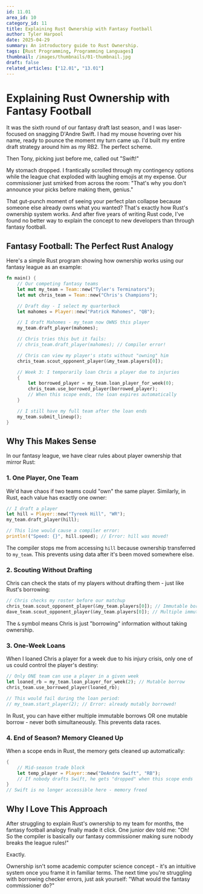 ```yaml
---
id: 11.01
area_id: 10
category_id: 11
title: Explaining Rust Ownership with Fantasy Football
author: Tyler Harpool
date: 2025-04-29
summary: An introductory guide to Rust Ownership.
tags: [Rust Programming, Programming Languages]
thumbnail: /images/thumbnails/01-thumbnail.jpg
draft: false
related_articles: ["12.01", "13.01"]
---
```


# Explaining Rust Ownership with Fantasy Football

It was the sixth round of our fantasy draft last season, and I was laser-focused on snagging D'Andre Swift. I had my mouse hovering over his name, ready to pounce the moment my turn came up. I'd built my entire draft strategy around him as my RB2. The perfect scheme.

Then Tony, picking just before me, called out "Swift!"

My stomach dropped. I frantically scrolled through my contingency options while the league chat exploded with laughing emojis at my expense. Our commissioner just smirked from across the room: "That's why you don't announce your picks before making them, genius."

That gut-punch moment of seeing your perfect plan collapse because someone else already owns what you wanted? That's exactly how Rust's ownership system works. And after five years of writing Rust code, I've found no better way to explain the concept to new developers than through fantasy football.

## Fantasy Football: The Perfect Rust Analogy

Here's a simple Rust program showing how ownership works using our fantasy league as an example:

```rust
fn main() {
    // Our competing fantasy teams
    let mut my_team = Team::new("Tyler's Terminators");
    let mut chris_team = Team::new("Chris's Champions");

    // Draft day - I select my quarterback
    let mahomes = Player::new("Patrick Mahomes", "QB");

    // I draft Mahomes - my_team now OWNS this player
    my_team.draft_player(mahomes);

    // Chris tries this but it fails:
    // chris_team.draft_player(mahomes); // Compiler error!

    // Chris can view my player's stats without "owning" him
    chris_team.scout_opponent_player(&my_team.players[0]);

    // Week 3: I temporarily loan Chris a player due to injuries
    {
        let borrowed_player = my_team.loan_player_for_week(0);
        chris_team.use_borrowed_player(borrowed_player);
        // When this scope ends, the loan expires automatically
    }

    // I still have my full team after the loan ends
    my_team.submit_lineup();
}
```

## Why This Makes Sense

In our fantasy league, we have clear rules about player ownership that mirror Rust:

### 1. One Player, One Team

We'd have chaos if two teams could "own" the same player. Similarly, in Rust, each value has exactly one owner:

```rust
// I draft a player
let hill = Player::new("Tyreek Hill", "WR");
my_team.draft_player(hill);

// This line would cause a compiler error:
println!("Speed: {}", hill.speed); // Error: hill was moved!
```

The compiler stops me from accessing `hill` because ownership transferred to `my_team`. This prevents using data after it's been moved somewhere else.

### 2. Scouting Without Drafting

Chris can check the stats of my players without drafting them - just like Rust's borrowing:

```rust
// Chris checks my roster before our matchup
chris_team.scout_opponent_player(&my_team.players[0]); // Immutable borrow
dave_team.scout_opponent_player(&my_team.players[0]); // Multiple immutable borrows are fine
```

The `&` symbol means Chris is just "borrowing" information without taking ownership.

### 3. One-Week Loans

When I loaned Chris a player for a week due to his injury crisis, only one of us could control the player's destiny:

```rust
// Only ONE team can use a player in a given week
let loaned_rb = my_team.loan_player_for_week(2); // Mutable borrow
chris_team.use_borrowed_player(loaned_rb);

// This would fail during the loan period:
// my_team.start_player(2); // Error: already mutably borrowed!
```

In Rust, you can have either multiple immutable borrows OR one mutable borrow - never both simultaneously. This prevents data races.

### 4. End of Season? Memory Cleaned Up

When a scope ends in Rust, the memory gets cleaned up automatically:

```rust
{
    // Mid-season trade block
    let temp_player = Player::new("DeAndre Swift", "RB");
    // If nobody drafts Swift, he gets "dropped" when this scope ends
}
// Swift is no longer accessible here - memory freed
```

## Why I Love This Approach

After struggling to explain Rust's ownership to my team for months, the fantasy football analogy finally made it click. One junior dev told me: "Oh! So the compiler is basically our fantasy commissioner making sure nobody breaks the league rules!"

Exactly.

Ownership isn't some academic computer science concept - it's an intuitive system once you frame it in familiar terms. The next time you're struggling with borrowing checker errors, just ask yourself: "What would the fantasy commissioner do?"
